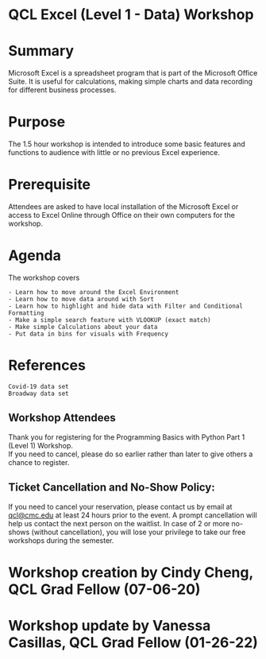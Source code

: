 # QCL Excel (Level 1 - Data) Workshop <br>

# **Summary** <br>

Microsoft Excel is a spreadsheet program that is part of the Microsoft Office Suite. It is useful for calculations, making simple charts and data recording for different business processes.

# **Purpose** <br>
The 1.5 hour workshop is intended to introduce some basic features and functions to audience with little or no previous Excel experience.

# **Prerequisite** <br>
Attendees are asked to have local installation of the Microsoft Excel or access to Excel Online through Office on their own computers for the workshop.  

# **Agenda** <br>
The workshop covers

    - Learn how to move around the Excel Environment   
    - Learn how to move data around with Sort  
    - Learn how to highlight and hide data with Filter and Conditional Formatting  
    - Make a simple search feature with VLOOKUP (exact match)  
    - Make simple Calculations about your data  
    - Put data in bins for visuals with Frequency  

# **References** <br>

    Covid-19 data set  
    Broadway data set

## Workshop Attendees
Thank you for registering for the Programming Basics with Python Part 1 (Level 1) Workshop.  
If you need to cancel, please do so earlier rather than later to give others a chance to register.

## Ticket Cancellation and No-Show Policy:
If you need to cancel your reservation, please contact us by email at qcl@cmc.edu at least 24 hours prior to the event. A prompt cancellation will help us contact the next person on the waitlist. In case of 2 or more no-shows (without cancellation), you will lose your privilege to take our free workshops during the semester.

# Workshop creation by Cindy Cheng, QCL Grad Fellow (07-06-20) <br>
# Workshop update by Vanessa Casillas, QCL Grad Fellow (01-26-22)

